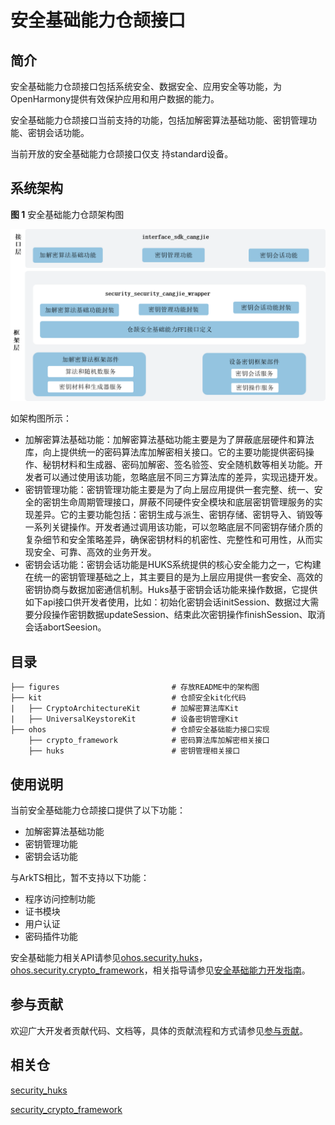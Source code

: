 # 安全基础能力仓颉接口

## 简介

安全基础能力仓颉接口包括系统安全、数据安全、应用安全等功能，为OpenHarmony提供有效保护应用和用户数据的能力。

安全基础能力仓颉接口当前支持的功能，包括加解密算法基础功能、密钥管理功能、密钥会话功能。

当前开放的安全基础能力仓颉接口仅支
持standard设备。

## 系统架构

**图 1**  安全基础能力仓颉架构图

![安全基础能力仓颉架构图](figures/security_cangjie_wrapper_architecture.png "安全基础能力仓颉架构图")

如架构图所示：
- 加解密算法基础功能：加解密算法基础功能主要是为了屏蔽底层硬件和算法库，向上提供统一的密码算法库加解密相关接口。它的主要功能提供密码操作、秘钥材料和生成器、密码加解密、签名验签、安全随机数等相关功能。开发者可以通过使用该功能，忽略底层不同三方算法库的差异，实现迅捷开发。
- 密钥管理功能：密钥管理功能主要是为了向上层应用提供一套完整、统一、安全的密钥生命周期管理接口，屏蔽不同硬件安全模块和底层密钥管理服务的实现差异。它的主要功能包括：密钥生成与派生、密钥存储、密钥导入、销毁等一系列关键操作。开发者通过调用该功能，可以忽略底层不同密钥存储介质的复杂细节和安全策略差异，确保密钥材料的机密性、完整性和可用性，从而实现安全、可靠、高效的业务开发。
- 密钥会话功能：密钥会话功能是HUKS系统提供的核心安全能力之一，它构建在统一的密钥管理基础之上，其主要目的是为上层应用提供一套安全、高效的密钥协商与数据加密通信机制。Huks基于密钥会话功能来操作数据，它提供如下api接口供开发者使用，比如：初始化密钥会话initSession、数据过大需要分段操作密钥数据updateSession、结束此次密钥操作finishSession、取消会话abortSeesion。


## 目录

```
├── figures                         # 存放README中的架构图
├── kit                             # 仓颉安全kit化代码
|   ├── CryptoArchitectureKit       # 加解密算法库Kit
|   ├── UniversalKeystoreKit        # 设备密钥管理Kit
├── ohos                            # 仓颉安全基础能力接口实现
    ├── crypto_framework            # 密码算法库加解密相关接口
    ├── huks                        # 密钥管理相关接口
```

## 使用说明

当前安全基础能力仓颉接口提供了以下功能：
-  加解密算法基础功能
-  密钥管理功能
-  密钥会话功能

与ArkTS相比，暂不支持以下功能：
-   程序访问控制功能
-   证书模块
-   用户认证
-   密码插件功能

安全基础能力相关API请参见[ohos.security.huks](https://gitcode.com/openharmony-sig/arkcompiler_cangjie_ark_interop/blob/master/doc/API_Reference/source_zh_cn/apis/UniversalKeystoreKit/cj-apis-security_huks.md)，[ohos.security.crypto_framework](https://gitcode.com/openharmony-sig/arkcompiler_cangjie_ark_interop/blob/master/doc/API_Reference/source_zh_cn/apis/CryptoArchitectureKit/cj-apis-crypto.md)，相关指导请参见[安全基础能力开发指南](https://gitcode.com/openharmony-sig/arkcompiler_cangjie_ark_interop/tree/master/doc/Dev_Guide/source_zh_cn/security)。

## 参与贡献

欢迎广大开发者贡献代码、文档等，具体的贡献流程和方式请参见[参与贡献](https://gitcode.com/openharmony/docs/blob/master/zh-cn/contribute/%E5%8F%82%E4%B8%8E%E8%B4%A1%E7%8C%AE.md)。


## 相关仓

[security_huks](https://gitee.com/openharmony/security_huks/blob/master/README_zh.md)

[security_crypto_framework](https://gitee.com/openharmony/security_crypto_framework/blob/master/README_zh.md)
